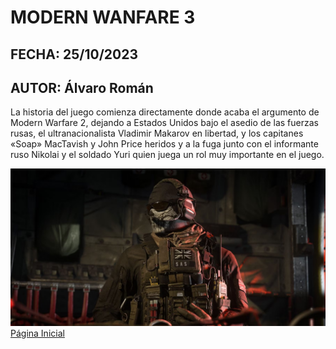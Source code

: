 # MODERN WANFARE 3
## FECHA: 25/10/2023
## AUTOR: Álvaro Román

La historia del juego comienza directamente donde acaba el argumento de Modern Warfare 2, dejando a Estados Unidos bajo el asedio de las fuerzas rusas, el ultranacionalista Vladimir Makarov en libertad, y los capitanes «Soap» MacTavish y John Price heridos y a la fuga junto con el informante ruso Nikolai y el soldado Yuri quien juega un rol muy importante en el juego.

![Alt text](../images/MW3.jpeg)
[Página Inicial](/index.md/)
